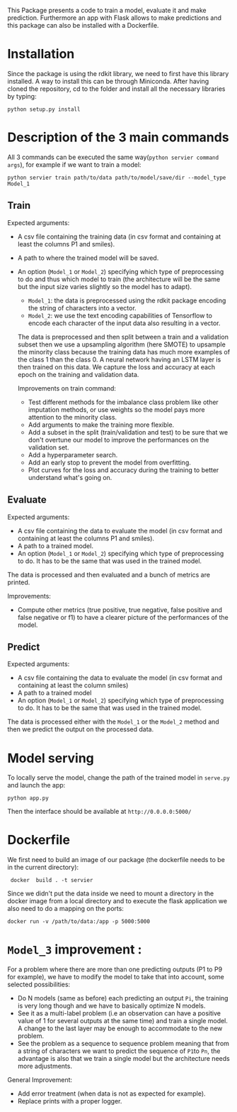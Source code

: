 This Package presents a code to train a model, evaluate it and make prediction. Furthermore an app with Flask allows to make predictions and this package can also be installed with a Dockerfile.

# Installation
Since the package is using the rdkit library, we need to first have this library installed. A way to install this can be through Miniconda.
After having cloned the repository, cd to the folder and install all the necessary libraries by typing:
```
python setup.py install
```

# Description of the 3 main commands

All 3 commands can be executed the same way(`python servier command args`), for example if we want to train a model:
```
python servier train path/to/data path/to/model/save/dir --model_type Model_1
```

## Train
Expected arguments:
- A csv file containing the training data (in csv format and containing at least the columns P1 and smiles).
- A path to where the trained model will be saved.
- An option (`Model_1` or `Model_2`) specifying which type of preprocessing to do and thus which model to train (the architecture will be the same but the input size varies slightly so the model has to adapt).
  - `Model_1`: the data is preprocessed using the rdkit package encoding the string of characters into a vector.
  - `Model_2`: we use the text encoding capabilities of Tensorflow to encode each character of the input data also resulting in a vector.


  The data is preprocessed and then split between a train and a validation subset then we use a upsampling algorithm (here SMOTE) to upsample the minority class because the training data has much more examples of the class 1 than the class 0. A neural network having an LSTM layer is then trained on this data. We capture the loss and accuracy at each epoch on the training and validation data.

  Improvements on train command:
  - Test different methods for the imbalance class problem like other imputation methods, or use weights so the model pays more attention to the minority class.
  - Add arguments to make the training more flexible.
  - Add a subset in the split (train/validation and test) to be sure that we don't overtune our model to improve the performances on the validation set.
  - Add a hyperparameter search.
  - Add an early stop to prevent the model from overfitting.
  - Plot curves for the loss and accuracy during the training to better understand what's going on.

## Evaluate
Expected arguments:
- A csv file containing the data to evaluate the model (in csv format and containing at least the columns P1 and smiles).
- A path to a trained model.
- An option (`Model_1` or `Model_2`) specifying which type of preprocessing to do. It has to be the same that was used in the trained model.

The data is processed and then evaluated and a bunch of metrics are printed.

Improvements:
- Compute other metrics (true positive, true negative, false positive and false negative or f1) to have a clearer picture of the performances of the model.

## Predict
Expected arguments:
- A csv file containing the data to evaluate the model (in csv format and containing at least the column smiles)
- A path to a trained model
- An option (`Model_1` or `Model_2`) specifying which type of preprocessing to do. It has to be the same that was used in the trained model.

The data is processed either with the `Model_1` or the `Model_2` method and then we predict the output on the processed data.

# Model serving
To locally serve the model, change the path of the trained model in `serve.py` and launch the app:
```
python app.py
```
Then the interface should be available at `http://0.0.0.0:5000/`

# Dockerfile
We first need to build an image of our package (the dockerfile needs to be in the current directory):
```
 docker  build . -t servier
```
Since we didn't put the data inside we need to mount a directory in the docker image from a local directory and to execute the flask application we also need to do a mapping on the ports:
```
docker run -v /path/to/data:/app -p 5000:5000
```

# `Model_3` improvement :
For a problem where there are more than one predicting outputs (P1 to P9 for example), we have to modify the model to take that into account, some selected possibilities:
- Do N models (same as before) each predicting an output `Pi`, the training is very long though and we have to basically optimize N models.
- See it as a multi-label problem (i.e an observation can have a positive value of 1 for several outputs at the same time) and train a single model. A change to the last layer may be enough to accommodate to the new problem.
- See the problem as a sequence to sequence problem meaning that from a string of characters we want to predict the sequence of `P1`to `Pn`, the advantage is also that we train a single model but the architecture needs more adjustments.

General Improvement:
- Add error treatment (when data is not as expected for example).
- Replace prints with a proper logger.
